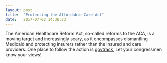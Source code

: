 ```yaml
---
layout: post
title:  "Protecting the Affordable Care Act"
date:   2017-07-02 14:36:23
---
```


The American Healthcare Reform Act, so-called reforms to the ACA, is a moving target and increasingly scary, as it encompasses dismantling Medicaid and protecting insurers rather than the insured and care providers. One place to follow the action is [govtrack](https://www.govtrack.us/congress/bills/115/hr277), Let your congressmen know your views!
